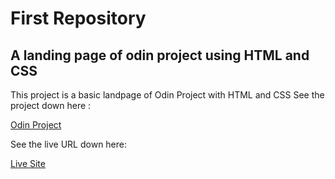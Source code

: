 # First Repository

## A landing page of odin project  using HTML and CSS

This project is a basic landpage of Odin Project with HTML and CSS
See the project down here :
<div><a href="https://www.theodinproject.com/lessons/foundations-landing-page">Odin Project</a></div>

See the live URL down here:
<div><a href="https://ariyanak09.github.io/AriyanAk09/">Live Site</a></div>
